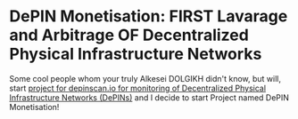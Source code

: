 # DePIN Monetisation: FIRST Lavarage and Arbitrage OF Decentralized Physical Infrastructure Networks

Some cool people whom your truly Alkesei DOLGIKH didn't know, but will, start [project for depinscan.io for monitoring of Decentralized Physical Infrastructure Networks (DePINs)](https://depinscan.io/) and I decide to start Project named DePIN Monetisation! 


